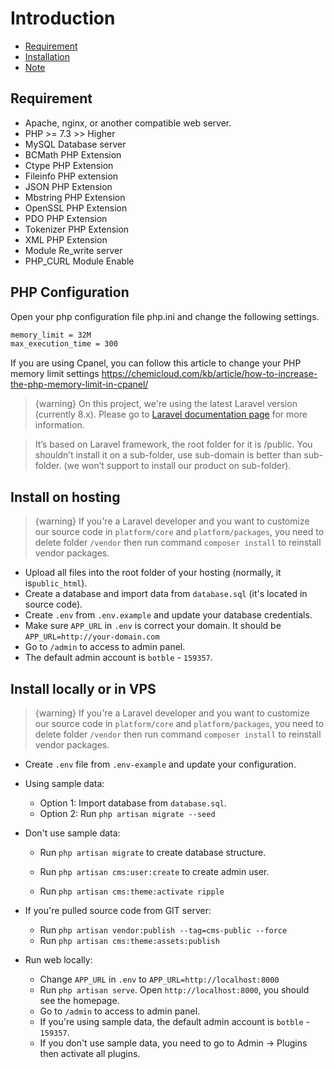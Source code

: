 # Introduction
- [Requirement](#requirement)
- [Installation](#installation)
- [Note](#note)

<a name="requirement"></a>
## Requirement

- Apache, nginx, or another compatible web server.
- PHP >= 7.3 >> Higher
- MySQL Database server
- BCMath PHP Extension
- Ctype PHP Extension
- Fileinfo PHP extension
- JSON PHP Extension
- Mbstring PHP Extension
- OpenSSL PHP Extension
- PDO PHP Extension
- Tokenizer PHP Extension
- XML PHP Extension
- Module Re_write server
- PHP_CURL Module Enable

## PHP Configuration
Open your php configuration file php.ini and change the following settings.
```bash
memory_limit = 32M
max_execution_time = 300
```

If you are using Cpanel, you can follow this article to change your PHP memory limit settings https://chemicloud.com/kb/article/how-to-increase-the-php-memory-limit-in-cpanel/


>  {warning} On this project, we're using the latest Laravel version (currently 8.x). Please go to [Laravel documentation page](https://laravel.com/docs) for more information.

> It’s based on Laravel framework, the root folder for it is /public. You shouldn’t install it on a sub-folder, use sub-domain is better than sub-folder. (we won’t support to install our product on sub-folder).

<a name="installation"></a>
## Install on hosting

> {warning} If you're a Laravel developer and you want to customize our source code in `platform/core` and `platform/packages`, you need to delete folder `/vendor` then run command `composer install` to reinstall vendor packages.

- Upload all files into the root folder of your hosting (normally, it is`public_html`).
- Create a database and import data from `database.sql` (it's located in source code).
- Create `.env` from `.env.example` and update your database credentials.
- Make sure `APP_URL` in `.env` is correct your domain. It should be `APP_URL=http://your-domain.com`
- Go to `/admin` to access to admin panel.
- The default admin account is `botble` - `159357`.

## Install locally or in VPS

> {warning} If you're a Laravel developer and you want to customize our source code in `platform/core` and `platform/packages`, you need to delete folder `/vendor` then run command `composer install` to reinstall vendor packages.

- Create `.env` file from `.env-example` and update your configuration.

- Using sample data: 
    - Option 1: Import database from `database.sql`.
    - Option 2: Run `php artisan migrate --seed`
    
- Don't use sample data:
    - Run `php artisan migrate` to create database structure.

    - Run `php artisan cms:user:create` to create admin user.
    
    - Run `php artisan cms:theme:activate ripple`

- If you're pulled source code from GIT server:
    - Run `php artisan vendor:publish --tag=cms-public --force`
    - Run `php artisan cms:theme:assets:publish`

- Run web locally:
    - Change `APP_URL` in `.env` to `APP_URL=http://localhost:8000`
    - Run `php artisan serve`. Open `http://localhost:8000`, you should see the homepage.
    - Go to `/admin` to access to admin panel.
    - If you're using sample data, the default admin account is `botble` - `159357`.
    - If you don't use sample data, you need to go to Admin -> Plugins then activate all plugins.
